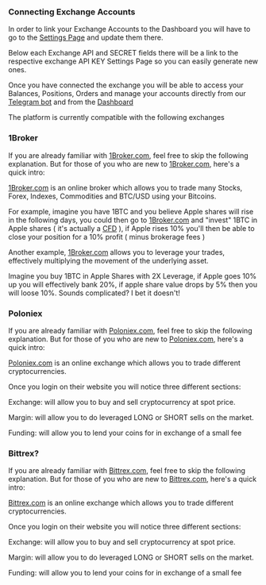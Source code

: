 ### Connecting Exchange Accounts

In order to link your Exchange Accounts to the Dashboard you will have to
go to the [Settings Page](https://aluna.social/settings) and update them there.

Below each Exchange API and SECRET fields there will be a link to the respective
exchange API KEY Settings Page so you can easily generate new ones.

Once you have connected the exchange you will be able to access your Balances,
Positions, Orders and manage your accounts directly from our [Telegram bot](../bot/intro.md) and from
the [Dashboard](./intro.md)

The platform is currently compatible with the following exchanges

### 1Broker

If you are already familiar with [1Broker.com](https://1broker.com/?r=44749),
feel free to skip the following explanation. But for those of you who are new
to [1Broker.com](https://1broker.com/?r=44749), here's a quick intro:

[1Broker.com](https://1broker.com/?r=44749) is an online broker which allows you
to trade many Stocks, Forex, Indexes, Commodities and BTC/USD using your Bitcoins.

For example, imagine you have 1BTC and you believe Apple shares will
rise in the following days, you could then go to [1Broker.com](https://1broker.com/?r=44749)
and "invest" 1BTC in Apple shares ( it's actually a [CFD](http://www.investopedia.com/articles/stocks/09/trade-a-cfd.asp) ),
if Apple rises 10% you'll then be able to close your position for a 10% profit ( minus brokerage fees )

Another example, [1Broker.com](https://1broker.com/?r=44749) allows you to
leverage your trades, effectively multiplying the movement of the underlying
asset.

Imagine you buy 1BTC in Apple Shares with 2X Leverage, if Apple goes 10% up
you will effectively bank 20%, if apple share value drops by 5% then you will
loose 10%. Sounds complicated? I bet it doesn't!

### Poloniex

If you are already familiar with [Poloniex.com](https://poloniex.com/),
feel free to skip the following explanation. But for those of you who are new
to [Poloniex.com](https://poloniex.com/), here's a quick intro:


[Poloniex.com](https://poloniex.com/?r=44749) is an online exchange which allows you
to trade different cryptocurrencies.

Once you login on their website you will notice three different sections:

Exchange: will allow you to buy and sell cryptocurrency at spot price.

Margin: will allow you to do leveraged LONG or SHORT sells on the market.

Funding: will allow you to lend your coins for in exchange of a small fee

### Bittrex?

If you are already familiar with [Bittrex.com](https://bittrex.com/),
feel free to skip the following explanation. But for those of you who are new
to [Bittrex.com](https://bittrex.com/), here's a quick intro:


[Bittrex.com](https://poloniex.com/?r=44749) is an online exchange which allows you
to trade different cryptocurrencies.

Once you login on their website you will notice three different sections:

Exchange: will allow you to buy and sell cryptocurrency at spot price.

Margin: will allow you to do leveraged LONG or SHORT sells on the market.

Funding: will allow you to lend your coins for in exchange of a small fee
